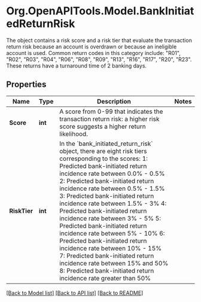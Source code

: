 # Org.OpenAPITools.Model.BankInitiatedReturnRisk
The object contains a risk score and a risk tier that evaluate the transaction return risk because an account is overdrawn or because an ineligible account is used. Common return codes in this category include: \"R01\", \"R02\", \"R03\", \"R04\", \"R06\", \"R08\",  \"R09\", \"R13\", \"R16\", \"R17\", \"R20\", \"R23\". These returns have a turnaround time of 2 banking days.

## Properties

Name | Type | Description | Notes
------------ | ------------- | ------------- | -------------
**Score** | **int** | A score from 0-99 that indicates the transaction return risk: a higher risk score suggests a higher return likelihood. | 
**RiskTier** | **int** | In the &#x60;bank_initiated_return_risk&#x60; object, there are eight risk tiers corresponding to the scores:   1: Predicted bank-initiated return incidence rate between 0.0% - 0.5%   2: Predicted bank-initiated return incidence rate between 0.5% - 1.5%   3: Predicted bank-initiated return incidence rate between 1.5% - 3%   4: Predicted bank-initiated return incidence rate between 3% - 5%   5: Predicted bank-initiated return incidence rate between 5% - 10%   6: Predicted bank-initiated return incidence rate between 10% - 15%   7: Predicted bank-initiated return incidence rate between 15% and 50%   8: Predicted bank-initiated return incidence rate greater than 50%  | 

[[Back to Model list]](../README.md#documentation-for-models) [[Back to API list]](../README.md#documentation-for-api-endpoints) [[Back to README]](../README.md)

